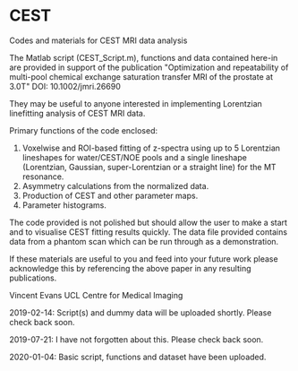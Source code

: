 # CEST
Codes and materials for CEST MRI data analysis

The Matlab script (CEST_Script.m), functions and data contained here-in are provided in support of the publication "Optimization and repeatability of multi-pool chemical exchange saturation transfer MRI of the prostate at 3.0T" DOI: 10.1002/jmri.26690

They may be useful to anyone interested in implementing Lorentzian linefitting analysis of CEST MRI data.

Primary functions of the code enclosed:

1) Voxelwise and ROI-based fitting of z-spectra using up to 5 Lorentzian lineshapes for water/CEST/NOE pools and a single lineshape (Lorentzian, Gaussian, super-Lorentzian or a straight line) for the MT resonance.
2) Asymmetry calculations from the normalized data.
3) Production of CEST and other parameter maps.
4) Parameter histograms.

The code provided is not polished but should allow the user to make a start and to visualise CEST fitting results quickly. The data file provided contains data from a phantom scan which can be run through as a demonstration.

If these materials are useful to you and feed into your future work please acknowledge this by referencing the above paper in any resulting publications.

Vincent Evans
UCL Centre for Medical Imaging

2019-02-14: Script(s) and dummy data will be uploaded shortly. Please check back soon.

2019-07-21: I have not forgotten about this. Please check back soon.

2020-01-04: Basic script, functions and dataset have been uploaded. 
